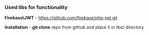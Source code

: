### Used libs for functionality



**Firebase\JWT** - https://github.com/firebase/php-jwt.git

**Installation** - **git clone** repo from github and place it in libs/ directory
